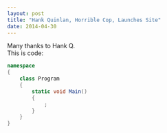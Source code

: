 ```yaml
---
layout: post
title: "Hank Quinlan, Horrible Cop, Launches Site"
date: 2014-04-30
---
```


Many thanks to Hank Q.
<br>
This is code:
<br>
```csharp
namespace
{
    class Program
    {
        static void Main()
        {
            ;
        }
    }
}
```
